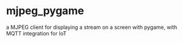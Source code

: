 # mjpeg_pygame
a MJPEG client for displaying a stream on a screen with pygame, with MQTT integration for IoT
